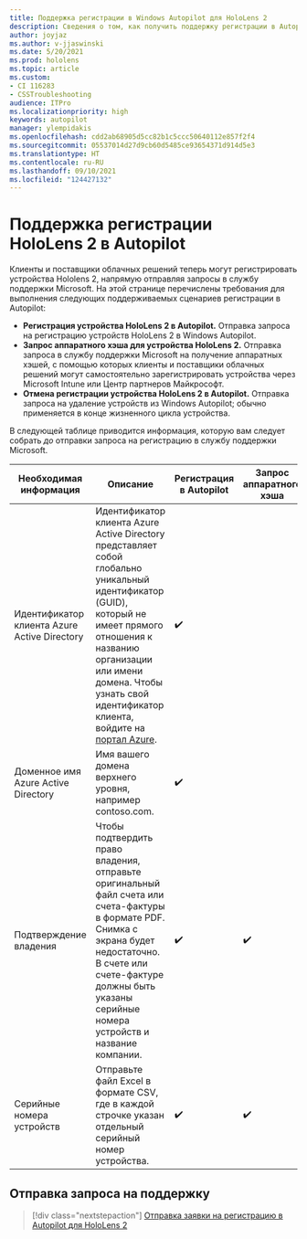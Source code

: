 ```yaml
---
title: Поддержка регистрации в Windows Autopilot для HoloLens 2
description: Сведения о том, как получить поддержку регистрации в Autopilot для устройств HoloLens 2.
author: joyjaz
ms.author: v-jjaswinski
ms.date: 5/20/2021
ms.prod: hololens
ms.topic: article
ms.custom:
- CI 116283
- CSSTroubleshooting
audience: ITPro
ms.localizationpriority: high
keywords: autopilot
manager: ylempidakis
ms.openlocfilehash: cdd2ab68905d5cc82b1c5ccc50640112e857f2f4
ms.sourcegitcommit: 05537014d27d9cb60d5485ce93654371d914d5e3
ms.translationtype: HT
ms.contentlocale: ru-RU
ms.lasthandoff: 09/10/2021
ms.locfileid: "124427132"
---
```

# <a name="hololens-2-registration-support-for-autopilot"></a>Поддержка регистрации HoloLens 2 в Autopilot

Клиенты и поставщики облачных решений теперь могут регистрировать устройства Hololens 2, напрямую отправляя запросы в службу поддержки Microsoft. На этой странице перечислены требования для выполнения следующих поддерживаемых сценариев регистрации в Autopilot:

- **Регистрация устройства HoloLens 2 в Autopilot.** Отправка запроса на регистрацию устройств HoloLens 2 в Windows Autopilot.
- **Запрос аппаратного хэша для устройства HoloLens 2.** Отправка запроса в службу поддержки Microsoft на получение аппаратных хэшей, с помощью которых клиенты и поставщики облачных решений могут самостоятельно зарегистрировать устройства через Microsoft Intune или Центр партнеров Майкрософт.
- **Отмена регистрации устройства HoloLens 2 в Autopilot.** Отправка запроса на удаление устройств из Windows Autopilot; обычно применяется в конце жизненного цикла устройства.

В следующей таблице приводится информация, которую вам следует собрать *до* отправки запроса на регистрацию в службу поддержки Microsoft.

| Необходимая информация | Описание | Регистрация в Autopilot  | Запрос аппаратного хэша | Отмена регистрации в Autopilot |
------------|-------------------------------|--------------------------------------------------|------------------------------|--------------------------------|
|  Идентификатор клиента Azure Active Directory    |    Идентификатор клиента Azure Active Directory представляет собой глобально уникальный идентификатор (GUID), который не имеет прямого отношения к названию организации или имени домена.    Чтобы узнать свой идентификатор клиента, войдите на [портал Azure](https://portal.azure.com/#blade/Microsoft_AAD_IAM/ActiveDirectoryMenuBlade/Properties).    |     ✔️                         |                              |                         ✔️                        |
|  Доменное имя Azure Active Directory    |   Имя вашего домена верхнего уровня, например contoso.com.    |     ✔️                         |                              |                         ✔️                        |
|  Подтверждение владения    |   Чтобы подтвердить право владения, отправьте оригинальный файл счета или счета-фактуры в формате PDF. Снимка с экрана будет недостаточно. В счете или счете-фактуре должны быть указаны серийные номера устройств и название компании.     |     ✔️                         |              ✔️                |                         ✔️                        |
|  Серийные номера устройств    |   Отправьте файл Excel в формате CSV, где в каждой строчке указан отдельный серийный номер устройства.     |     ✔️                         |              ✔️                |                         ✔️                        |

## <a name="submit-support-requests"></a>Отправка запроса на поддержку

> [!div class="nextstepaction"]
> [Отправка заявки на регистрацию в Autopilot для HoloLens 2](https://prod.support.services.microsoft.com/supportrequestform/0d8bf192-cab7-6d39-143d-5a17840b9f5f)

